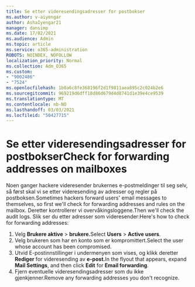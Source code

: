 ```yaml
---
title: Se etter videresendingsadresser for postbokser
ms.author: v-aiyengar
author: AshaIyengar21
manager: dansimp
ms.date: 17/02/2021
ms.audience: Admin
ms.topic: article
ms.service: o365-administration
ROBOTS: NOINDEX, NOFOLLOW
localization_priority: Normal
ms.collection: Adm_O365
ms.custom:
- "9002486"
- "7524"
ms.openlocfilehash: 1b0a6c8fe368196f2d1f9811aea895c2c024b2e6
ms.sourcegitcommit: 969219d6dff18d86d679d4d8741d1e39e4ce9539
ms.translationtype: MT
ms.contentlocale: nb-NO
ms.lasthandoff: 03/03/2021
ms.locfileid: "50427715"
---
```

# <a name="check-for-forwarding-addresses-on-mailboxes"></a><span data-ttu-id="3d9f5-102">Se etter videresendingsadresser for postbokser</span><span class="sxs-lookup"><span data-stu-id="3d9f5-102">Check for forwarding addresses on mailboxes</span></span>

<span data-ttu-id="3d9f5-103">Noen ganger hackere videresender brukernes e-postmeldinger til seg selv, så først skal vi se etter videresending av adresser og regler på postboksen.</span><span class="sxs-lookup"><span data-stu-id="3d9f5-103">Sometimes hackers forward users' email messages to themselves, so first we'll check for forwarding addresses and rules on the mailbox.</span></span> <span data-ttu-id="3d9f5-104">Deretter kontrollerer vi overvåkingsloggene.</span><span class="sxs-lookup"><span data-stu-id="3d9f5-104">Then we'll check the audit logs.</span></span> <span data-ttu-id="3d9f5-105">Slik ser du etter adresser som videresender:</span><span class="sxs-lookup"><span data-stu-id="3d9f5-105">Here's how to check for forwarding addresses:</span></span>

1. <span data-ttu-id="3d9f5-106">Velg **Brukere aktive**  >  **brukere.**</span><span class="sxs-lookup"><span data-stu-id="3d9f5-106">Select **Users** > **Active users**.</span></span>
1. <span data-ttu-id="3d9f5-107">Velg brukeren som har en konto som er kompromittert.</span><span class="sxs-lookup"><span data-stu-id="3d9f5-107">Select the user whose account has been compromised.</span></span>
1. <span data-ttu-id="3d9f5-108">Utvid E-postinnstillinger i undermenyen som vises, og klikk deretter **Rediger** for videresending av **e-post.**</span><span class="sxs-lookup"><span data-stu-id="3d9f5-108">In the flyout that appears, expand **Mail Settings**, and then click **Edit** for **Email forwarding**.</span></span>
1. <span data-ttu-id="3d9f5-109">Fjern eventuelle videresendingsadresser som du ikke gjenkjenner.</span><span class="sxs-lookup"><span data-stu-id="3d9f5-109">Remove any forwarding addresses you don't recognize.</span></span>
